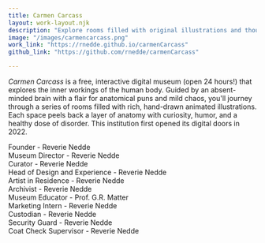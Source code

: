 ```yaml
---
title: Carmen Carcass
layout: work-layout.njk
description: "Explore rooms filled with original illustrations and thought-provoking commentary designed to enhance your understanding of the human body."
image: "/images/carmencarcass.png"
work_link: "https://rnedde.github.io/carmenCarcass"
github_link: "https://github.com/rnedde/carmenCarcass"

---
```

*Carmen Carcass* is a free, interactive digital museum (open 24 hours!) that explores the inner workings of the human body. Guided by an absent-minded brain with a flair for anatomical puns and mild chaos, you'll journey through a series of rooms filled with rich, hand-drawn animated illustrations. Each space peels back a layer of anatomy with curiosity, humor, and a healthy dose of disorder.
This institution first opened its digital doors in 2022. 

Founder - Reverie Nedde  
Museum Director - Reverie Nedde  
Curator - Reverie Nedde  
Head of Design and Experience - Reverie Nedde  
Artist in Residence - Reverie Nedde  
Archivist - Reverie Nedde  
Museum Educator - Prof. G.R. Matter  
Marketing Intern - Reverie Nedde  
Custodian - Reverie Nedde  
Security Guard - Reverie Nedde  
Coat Check Supervisor - Reverie Nedde  